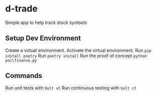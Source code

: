 # d-trade
Simple app to help track stock symbols


## Setup Dev Environment

Create a virtual environment.
Activate the virtual environment.
Run `pip install poetry`
Run `poetry install`
Run the proof of concept  `python poc\finance.py`

## Commands

Run unit tests with `bolt ut`
Run continuous testing with `bolt ct`